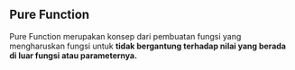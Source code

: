 ## Pure Function
Pure Function merupakan konsep dari pembuatan fungsi yang mengharuskan fungsi untuk **tidak bergantung terhadap nilai yang berada di luar fungsi atau parameternya.**

